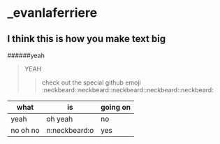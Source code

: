 # _evanlaferriere
## I think this is how you make text big
######yeah
>YEAH
>>check out the special github emoji :neckbeard::neckbeard::neckbeard::neckbeard::neckbeard:

what | is | going on
------------- | ------------- | -------------
yeah| oh yeah |no
no oh no | n:neckbeard:o | yes
